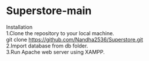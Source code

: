 # Superstore-main
Installation                                                                         
1.Clone the repository to your local machine.                                         
 git clone https://github.com/Nandha2536/Superstore.git                             
2.Import database from db folder.                                     
3.Run Apache web server using XAMPP. 
